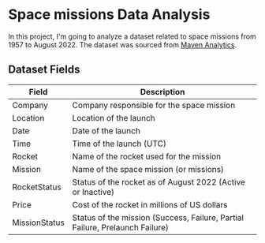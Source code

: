 # Space missions Data Analysis
In this project, I'm going to analyze a dataset related to space missions from 1957 to August 2022. The dataset was sourced from [Maven Analytics](https://www.mavenanalytics.io/data-playground?page=6&pageSize=5).

## Dataset Fields

| Field          | Description                                                              |
|----------------|--------------------------------------------------------------------------|
| Company        | Company responsible for the space mission                                |
| Location       | Location of the launch                                                   |
| Date           | Date of the launch                                                       |
| Time           | Time of the launch (UTC)                                                 |
| Rocket         | Name of the rocket used for the mission                                  |
| Mission        | Name of the space mission (or missions)                                  |
| RocketStatus   | Status of the rocket as of August 2022 (Active or Inactive)              |
| Price          | Cost of the rocket in millions of US dollars                             |
| MissionStatus  | Status of the mission (Success, Failure, Partial Failure, Prelaunch Failure) |


